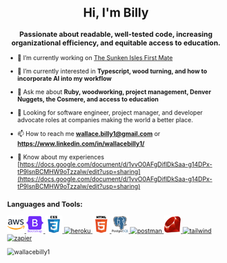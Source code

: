 <h1 align="center">Hi, I'm Billy</h1>
<h3 align="center">Passionate about readable, well-tested code, increasing organizational efficiency, and equitable access to education.</h3>

- 🔭 I’m currently working on [The Sunken Isles First Mate](https://github.com/The-Sunken-Isles-First-Mate)

- 🌱 I’m currently interested in **Typescript, wood turning, and how to incorporate AI into my workflow**

- 💬 Ask me about **Ruby, woodworking, project management, Denver Nuggets, the Cosmere, and access to education**

- 💼 Looking for software engineer, project manager, and developer advocate roles at companies making the world a better place.

- 📫 How to reach me **wallace.billy1@gmail.com** or **https://www.linkedin.com/in/wallacebilly1/**

- 📄 Know about my experiences [https://docs.google.com/document/d/1vvO0AFgDiflDkSaa-g14DPx-tP9lsnBCMHW9oTzzalw/edit?usp=sharing](https://docs.google.com/document/d/1vvO0AFgDiflDkSaa-g14DPx-tP9lsnBCMHW9oTzzalw/edit?usp=sharing)

<h3 align="left">Languages and Tools:</h3>
<p align="left"> <a href="https://aws.amazon.com" target="_blank" rel="noreferrer"> <img src="https://raw.githubusercontent.com/devicons/devicon/master/icons/amazonwebservices/amazonwebservices-original-wordmark.svg" alt="aws" width="40" height="40"/> </a> <a href="https://getbootstrap.com" target="_blank" rel="noreferrer"> <img src="https://raw.githubusercontent.com/devicons/devicon/master/icons/bootstrap/bootstrap-plain-wordmark.svg" alt="bootstrap" width="40" height="40"/> </a> <a href="https://www.w3schools.com/css/" target="_blank" rel="noreferrer"> <img src="https://raw.githubusercontent.com/devicons/devicon/master/icons/css3/css3-original-wordmark.svg" alt="css3" width="40" height="40"/> </a> <a href="https://heroku.com" target="_blank" rel="noreferrer"> <img src="https://www.vectorlogo.zone/logos/heroku/heroku-icon.svg" alt="heroku" width="40" height="40"/> </a> <a href="https://www.w3.org/html/" target="_blank" rel="noreferrer"> <img src="https://raw.githubusercontent.com/devicons/devicon/master/icons/html5/html5-original-wordmark.svg" alt="html5" width="40" height="40"/> </a> <a href="https://www.postgresql.org" target="_blank" rel="noreferrer"> <img src="https://raw.githubusercontent.com/devicons/devicon/master/icons/postgresql/postgresql-original-wordmark.svg" alt="postgresql" width="40" height="40"/> </a> <a href="https://postman.com" target="_blank" rel="noreferrer"> <img src="https://www.vectorlogo.zone/logos/getpostman/getpostman-icon.svg" alt="postman" width="40" height="40"/> </a> <a href="https://www.ruby-lang.org/en/" target="_blank" rel="noreferrer"> <img src="https://raw.githubusercontent.com/devicons/devicon/master/icons/ruby/ruby-original.svg" alt="ruby" width="40" height="40"/> </a> <a href="https://tailwindcss.com/" target="_blank" rel="noreferrer"> <img src="https://www.vectorlogo.zone/logos/tailwindcss/tailwindcss-icon.svg" alt="tailwind" width="40" height="40"/> </a> <a href="https://zapier.com" target="_blank" rel="noreferrer"> <img src="https://www.vectorlogo.zone/logos/zapier/zapier-icon.svg" alt="zapier" width="40" height="40"/> </a> </p>

<p><img align="center" src="https://github-readme-stats.vercel.app/api/top-langs?username=wallacebilly1&show_icons=true&locale=en&layout=compact" alt="wallacebilly1" /></p>
